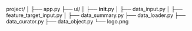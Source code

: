 project/
│
├── app.py
├── ui/
│   ├── __init__.py
│   ├── data_input.py
│   ├── feature_target_input.py
│   ├── data_summary.py
├── data_loader.py
├── data_curator.py
├── data_object.py
└── logo.png